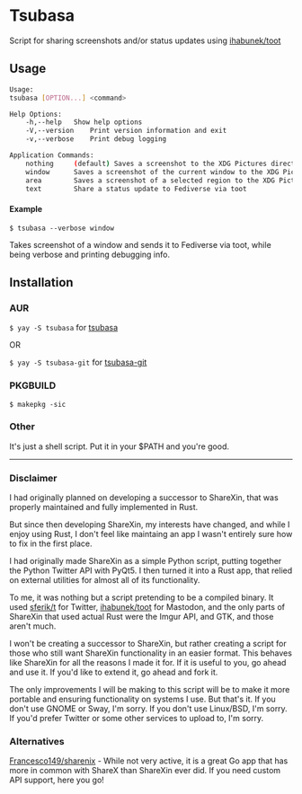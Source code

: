 # Tsubasa

Script for sharing screenshots and/or status updates using [ihabunek/toot](https://github.com/ihabunek/toot)

## Usage
```bash
Usage:
tsubasa [OPTION...] <command>

Help Options:
	-h,--help	Show help options
	-V,--version	Print version information and exit
	-v,--verbose	Print debug logging

Application Commands:
	nothing		(default) Saves a screenshot to the XDG Pictures directory and shares to Fediverse via toot
	window		Saves a screenshot of the current window to the XDG Pictures directory and shares to Fediverse via toot
	area		Saves a screenshot of a selected region to the XDG Pictures directory and shares to Fediverse via toot
	text		Share a status update to Fediverse via toot
```

#### Example
`$ tsubasa --verbose window`

Takes screenshot of a window and sends it to Fediverse via toot, while being verbose and printing debugging info.

## Installation
### AUR
`$ yay -S tsubasa` for [tsubasa](https://aur.archlinux.org/packages/tsubasa)

OR

`$ yay -S tsubasa-git` for [tsubasa-git](https://aur.archlinux.org/packages/tsubasa-git/)
### PKGBUILD
`$ makepkg -sic`
### Other
It's just a shell script. Put it in your $PATH and you're good.

---

### Disclaimer
I had originally planned on developing a successor to ShareXin, that was properly maintained and fully implemented in Rust.

But since then developing ShareXin, my interests have changed, and while I enjoy using Rust, I don't feel like maintaing an app I wasn't entirely sure how to fix in the first place.

I had originally made ShareXin as a simple Python script, putting together the Python Twitter API with PyQt5. I then turned it into a Rust app, that relied on external utilities for almost all of its functionality.

To me, it was nothing but a script pretending to be a compiled binary. It used [sferik/t](https://github.com/sferik/t) for Twitter, [ihabunek/toot](https://github.com/ihabunek/toot) for Mastodon, and the only parts of ShareXin that used actual Rust were the Imgur API, and GTK, and those aren't much.

I won't be creating a successor to ShareXin, but rather creating a script for those who still want ShareXin functionality in an easier format. This behaves like ShareXin for all the reasons I made it for. If it is useful to you, go ahead and use it. If you'd like to extend it, go ahead and fork it.

The only improvements I will be making to this script will be to make it more portable and ensuring functionality on systems I use. But that's it. If you don't use GNOME or Sway, I'm sorry. If you don't use Linux/BSD, I'm sorry. If you'd prefer Twitter or some other services to upload to, I'm sorry.

### Alternatives
[Francesco149/sharenix](https://github.com/Francesco149/sharenix) - While not very active, it is a great Go app that has more in common with ShareX than ShareXin ever did. If you need custom API support, here you go!
